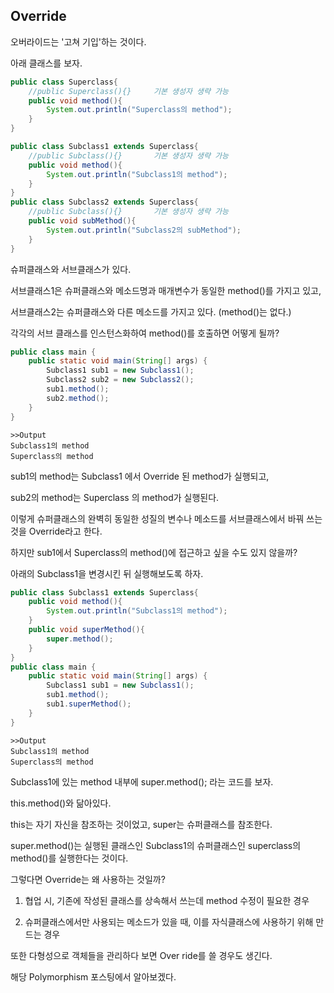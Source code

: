 ## Override



오버라이드는 '고쳐 기입'하는 것이다.

아래 클래스를 보자.

```java
public class Superclass{
	//public Superclass(){}		기본 생성자 생략 가능
    public void method(){
        System.out.println("Superclass의 method");
    }
}

public class Subclass1 extends Superclass{
    //public Subclass(){}		기본 생성자 생략 가능
    public void method(){
        System.out.println("Subclass1의 method");
    }
}
public class Subclass2 extends Superclass{
    //public Subclass(){}		기본 생성자 생략 가능
    public void subMethod(){
        System.out.println("Subclass2의 subMethod");
    }
}
```

슈퍼클래스와 서브클래스가 있다.

서브클래스1은  슈퍼클래스와 메소드명과 매개변수가 동일한 method()를 가지고 있고,

서브클래스2는 슈퍼클래스와 다른 메소드를 가지고 있다. (method()는 없다.)

각각의 서브 클래스를 인스턴스화하여 method()를 호출하면 어떻게 될까?

```java
public class main {
	public static void main(String[] args) {
        Subclass1 sub1 = new Subclass1();
        Subclass2 sub2 = new Subclass2();
        sub1.method();
        sub2.method();
    }
}
```

```
>>Output
Subclass1의 method
Superclass의 method
```

sub1의 method는 Subclass1 에서 Override 된 method가 실행되고,

sub2의 method는 Superclass 의 method가 실행된다.



이렇게 슈퍼클래스의 완벽히 동일한 성질의 변수나 메소드를 서브클래스에서 바꿔 쓰는 것을 Override라고 한다.

하지만 sub1에서 Superclass의 method()에 접근하고 싶을 수도 있지 않을까?

아래의 Subclass1을 변경시킨 뒤 실행해보도록 하자.

```java
public class Subclass1 extends Superclass{
    public void method(){
        System.out.println("Subclass1의 method");
    }
    public void superMethod(){
        super.method();
    }
}
public class main {
	public static void main(String[] args) {
        Subclass1 sub1 = new Subclass1();
        sub1.method();
        sub1.superMethod();
    }
}
```

```
>>Output
Subclass1의 method
Superclass의 method
```

Subclass1에 있는 method 내부에 super.method(); 라는 코드를 보자.

this.method()와 닮아있다.

this는 자기 자신을 참조하는 것이었고, super는 슈퍼클래스를 참조한다. 

super.method()는 실행된 클래스인 Subclass1의 슈퍼클래스인 superclass의 method()를 실행한다는 것이다.



그렇다면 Override는 왜 사용하는 것일까?

1. 협업 시, 기존에 작성된 클래스를 상속해서 쓰는데 method 수정이 필요한 경우

2. 슈퍼클래스에서만 사용되는 메소드가 있을 때, 이를 자식클래스에 사용하기 위해 만드는 경우



또한 다형성으로 객체들을 관리하다 보면 Over ride를 쓸 경우도 생긴다.

해당 Polymorphism 포스팅에서 알아보겠다.